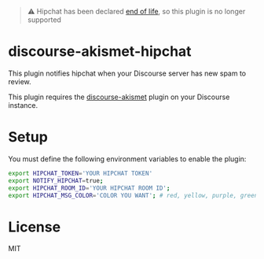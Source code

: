 > :warning: Hipchat has been declared [end of life](https://www.atlassian.com/partnerships/slack/faq), so this plugin is no longer supported

# discourse-akismet-hipchat

This plugin notifies hipchat when your Discourse server has new spam to review.

This plugin requires the [discourse-akismet](https://github.com/discourse/discourse-akismet) plugin
on your Discourse instance.

# Setup

You must define the following environment variables to enable the plugin:

```bash
export HIPCHAT_TOKEN='YOUR HIPCHAT TOKEN'
export NOTIFY_HIPCHAT=true;
export HIPCHAT_ROOM_ID='YOUR HIPCHAT ROOM ID';
export HIPCHAT_MSG_COLOR='COLOR YOU WANT'; # red, yellow, purple, green, gray
```

# License

MIT
